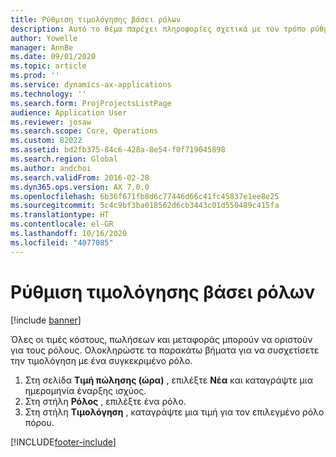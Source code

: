 ```yaml
---
title: Ρύθμιση τιμολόγησης βάσει ρόλων
description: Αυτό το θέμα παρέχει πληροφορίες σχετικά με τον τρόπο ρύθμισης της τιμολόγησης για συγκεκριμένους ρόλους.
author: Yowelle
manager: AnnBe
ms.date: 09/01/2020
ms.topic: article
ms.prod: ''
ms.service: dynamics-ax-applications
ms.technology: ''
ms.search.form: ProjProjectsListPage
audience: Application User
ms.reviewer: josaw
ms.search.scope: Core, Operations
ms.custom: 82022
ms.assetid: bd2fb375-84c6-428a-8e54-f0f719045898
ms.search.region: Global
ms.author: andchoi
ms.search.validFrom: 2016-02-28
ms.dyn365.ops.version: AX 7.0.0
ms.openlocfilehash: 6b36f671fb8d6c77446d66c41fc45837e1ee8e25
ms.sourcegitcommit: 5c4c9bf3ba018562d6cb3443c01d550489c415fa
ms.translationtype: HT
ms.contentlocale: el-GR
ms.lasthandoff: 10/16/2020
ms.locfileid: "4077085"
---
```

# <a name="set-up-role-based-pricing"></a>Ρύθμιση τιμολόγησης βάσει ρόλων

[!include [banner](../includes/banner.md)]

Όλες οι τιμές κόστους, πωλήσεων και μεταφοράς μπορούν να οριστούν για τους ρόλους. Ολοκληρώστε τα παρακάτω βήματα για να συσχετίσετε την τιμολόγηση με ένα συγκεκριμένο ρόλο.

1. Στη σελίδα **Τιμή πώλησης (ώρα)** , επιλέξτε **Νέα** και καταγράψτε μια ημερομηνία έναρξης ισχύος.
2. Στη στήλη **Ρόλος** , επιλέξτε ένα ρόλο.
3. Στη στήλη **Τιμολόγηση** , καταγράψτε μια τιμή για τον επιλεγμένο ρόλο πόρου.


[!INCLUDE[footer-include](../includes/footer-banner.md)]